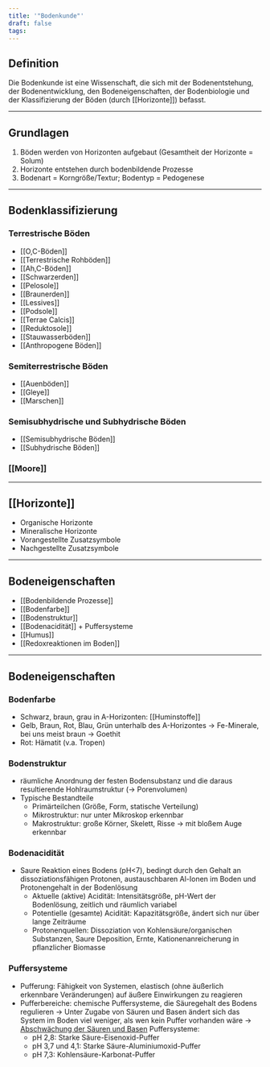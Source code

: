 ```yaml
---
title: '"Bodenkunde"'
draft: false
tags:
---
```

## Definition

Die Bodenkunde ist eine Wissenschaft, die sich mit der Bodenentstehung, der Bodenentwicklung, den Bodeneigenschaften, der Bodenbiologie und der Klassifizierung der Böden (durch [[Horizonte]]) befasst.

---

## Grundlagen

1) Böden werden von Horizonten aufgebaut (Gesamtheit der Horizonte = Solum)
2) Horizonte entstehen durch bodenbildende Prozesse
3) Bodenart = Korngröße/Textur; Bodentyp = Pedogenese

---

## Bodenklassifizierung

### Terrestrische Böden
- [[O,C-Böden]]
- [[Terrestrische Rohböden]]
- [[Ah,C-Böden]]
- [[Schwarzerden]]
- [[Pelosole]]
- [[Braunerden]]
- [[Lessives]]
- [[Podsole]]
- [[Terrae Calcis]]
- [[Reduktosole]]
- [[Stauwasserböden]]
- [[Anthropogene Böden]]

### Semiterrestrische Böden
- [[Auenböden]]
- [[Gleye]]
- [[Marschen]]

### Semisubhydrische und Subhydrische Böden
- [[Semisubhydrische Böden]]
- [[Subhydrische Böden]]

### [[Moore]]

---

## [[Horizonte]]

- Organische Horizonte
- Mineralische Horizonte
- Vorangestellte Zusatzsymbole
- Nachgestellte Zusatzsymbole

---

## Bodeneigenschaften

- [[Bodenbildende Prozesse]]
- [[Bodenfarbe]]
- [[Bodenstruktur]]
- [[Bodenacidität]] + Puffersysteme
- [[Humus]]
- [[Redoxreaktionen im Boden]]

---

## Bodeneigenschaften

### Bodenfarbe
- Schwarz, braun, grau in A-Horizonten: [[Huminstoffe]]
- Gelb, Braun, Rot, Blau, Grün unterhalb des A-Horizontes -> Fe-Minerale, bei uns meist braun -> Goethit
- Rot: Hämatit (v.a. Tropen)

### Bodenstruktur
- räumliche Anordnung der festen Bodensubstanz und die daraus resultierende Hohlraumstruktur (-> Porenvolumen)
- Typische Bestandteile
	- Primärteilchen (Größe, Form, statische Verteilung)
	- Mikrostruktur: nur unter Mikroskop erkennbar
	- Makrostruktur: große Körner, Skelett, Risse -> mit bloßem Auge erkennbar

### Bodenacidität
- Saure Reaktion eines Bodens (pH<7), bedingt durch den Gehalt an dissoziationsfähigen Protonen, austauschbaren Al-Ionen im Boden und Protonengehalt in der Bodenlösung
	- Aktuelle (aktive) Acidität: Intensitätsgröße, pH-Wert der Bodenlösung, zeitlich und räumlich variabel
	- Potentielle (gesamte) Acidität: Kapazitätsgröße, ändert sich nur über lange Zeiträume
	- Protonenquellen: Dissoziation von Kohlensäure/organischen Substanzen, Saure Deposition, Ernte, Kationenanreicherung in pflanzlicher Biomasse

### Puffersysteme
- Pufferung: Fähigkeit von Systemen, elastisch (ohne äußerlich erkennbare Veränderungen) auf äußere Einwirkungen zu reagieren
- Pufferbereiche: chemische Puffersysteme, die Säuregehalt des Bodens regulieren
-> Unter Zugabe von Säuren und Basen ändert sich das System im Boden viel weniger, als wen kein Puffer vorhanden wäre -> <u>Abschwächung der Säuren und Basen</u>
Puffersysteme:
	- pH 2,8: Starke Säure-Eisenoxid-Puffer
	- pH 3,7 und 4,1: Starke Säure-Aluminiumoxid-Puffer
	- pH 7,3: Kohlensäure-Karbonat-Puffer

